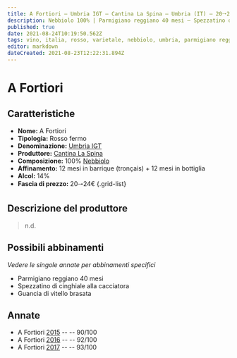 ```yaml
---
title: A Fortiori – Umbria IGT – Cantina La Spina – Umbria (IT) – 20🠒24€ – 4★-5★
description: Nebbiolo 100% | Parmigiano reggiano 40 mesi – Spezzatino di cinghiale alla cacciatora – Guancia di vitello brasata
published: true
date: 2021-08-24T10:19:50.562Z
tags: vino, italia, rosso, varietale, nebbiolo, umbria, parmigiano reggiano 40 mesi, spezzatino di cinghiale alla cacciatora, guancia di vitello brasata, 20🠒24€, 5 stelle
editor: markdown
dateCreated: 2021-08-23T12:22:31.894Z
---
```


 # A Fortiori

## Caratteristiche
- **Nome:** A Fortiori
- **Tipologia:** Rosso fermo
- **Denominazione:** [Umbria IGT](/denominazioni/Italia/Umbria/IGT/Umbria)
- **Produttore:** [Cantina La Spina](/produttori/Italia/Piemonte/Cantina-La-Spina)
- **Composizione:** 100% [Nebbiolo](/vitigni/Italia/bacca-nera/nebbiolo)
- **Affinamento:** 12 mesi in barrique (tronçais) + 12 mesi in bottiglia
- **Alcol:** 14%
- **Fascia di prezzo:** 20🠒24€
{.grid-list}

## Descrizione del produttore

> n.d.

## Possibili abbinamenti
*Vedere le singole annate per abbinamenti specifici*

- Parmigiano reggiano 40 mesi
- Spezzatino di cinghiale alla cacciatora
- Guancia di vitello brasata

## Annate

- A Fortiori [2015](vini/Italia/Piemonte/Cantina-La-Spina/A-Fortiori/2015) -- <span class="star-4"></span> -- 90/100
- A Fortiori [2016](vini/Italia/Piemonte/Cantina-La-Spina/A-Fortiori/2016) -- <span class="star-5"></span> -- 92/100
- A Fortiori [2017](vini/Italia/Piemonte/Cantina-La-Spina/A-Fortiori/2017) -- <span class="star-5"></span> -- 93/100